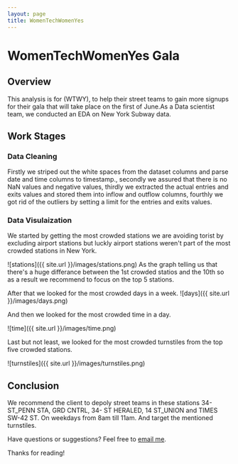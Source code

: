 ```yaml
---
layout: page
title: WomenTechWomenYes
---
```


<div class="page">
  <h1 class="page-title">WomenTechWomenYes Gala</h1>
  <h2 class="lead">Overview</h2>
  <p>
    This analysis is for (WTWY), to help their street teams to gain more signups for their gala that will take place on the first of June.As a Data scientist team, we conducted an EDA on New York Subway data.
  </p>
  <h2 class="lead">Work Stages</h2>
  <h3 class="lead">Data Cleaning</h3>
  <p>
    Firstly we striped out the white spaces from the dataset columns and parse date and time columns to timestamp., secondly we assured that there is no NaN values and negative values, thirdly we extracted the actual entries and exits values and stored them into inflow and outflow columns, fourthly we got rid of the outliers by setting a limit for the entries and exits values.
  </p>
  <h3 class="lead">Data Visulaization</h3>
We started by getting the most crowded stations we are avoiding torist by excluding airport stations but luckly airport stations weren't part of the most crowded stations in New York.   

  ![stations]({{ site.url }}/images/stations.png)  As the graph telling us that there's a huge differance between the 1st crowded statios and the 10th so as a result we recommend to focus on the top 5 stations.

After that we looked for the most crowded days in a week.   ![days]({{ site.url }}/images/days.png)

And then we looked for the most crowded time in a day.

![time]({{ site.url }}/images/time.png)

 Last but not least, we looked for the most crowded turnstiles from the top five crowded stations.  

![turnstiles]({{ site.url }}/images/turnstiles.png)

## Conclusion

We recommend the client to depoly street teams in these stations 34-ST_PENN STA, GRD CNTRL, 34- ST HERALED, 14 ST_UNION and TIMES SW-42 ST. On weekdays from 8am till 11am. And target the mentioned turnstiles.


Have questions or suggestions? Feel free to [email me](mailto:njoud.algifari@gmail.com).

Thanks for reading!
